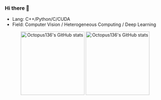 ### Hi there 👋

- Lang: C++/Python/C/CUDA
- Field: Computer Vision / Heterogeneous Computing / Deep Learning

<p align="center">
  <picture align="center" height="200em">
    <source 
      srcset="https://github-readme-stats.vercel.app/api?username=Burnside999&include_all_commits=true&theme=dark"
      media="(prefers-color-scheme: dark)"
    />
    <source
      srcset="https://github-readme-stats.vercel.app/api?username=Burnside999&include_all_commits=true"
      media="(prefers-color-scheme: light), (prefers-color-scheme: no-preference)"
    />
    <img height="200em" align="center" src="https://github-readme-stats.vercel.app/api?username=Burnside999&include_all_commits=true" alt="Octopus136's GitHub stats" />
  </picture>
  <picture align="center" height="200em">
    <source 
      srcset="https://github-readme-stats.vercel.app/api/top-langs/?username=Burnside999&layout=compact&theme=dark"
      media="(prefers-color-scheme: dark)"
    />
    <source
      srcset="https://github-readme-stats.vercel.app/api/top-langs/?username=Burnside999&layout=compact"
      media="(prefers-color-scheme: light), (prefers-color-scheme: no-preference)"
    />
    <img height="200em" align="center" src="https://github-readme-stats.vercel.app/api/top-langs/?username=Burnside999&layout=compact" alt="Octopus136's GitHub stats" />
  </picture>
</p>
